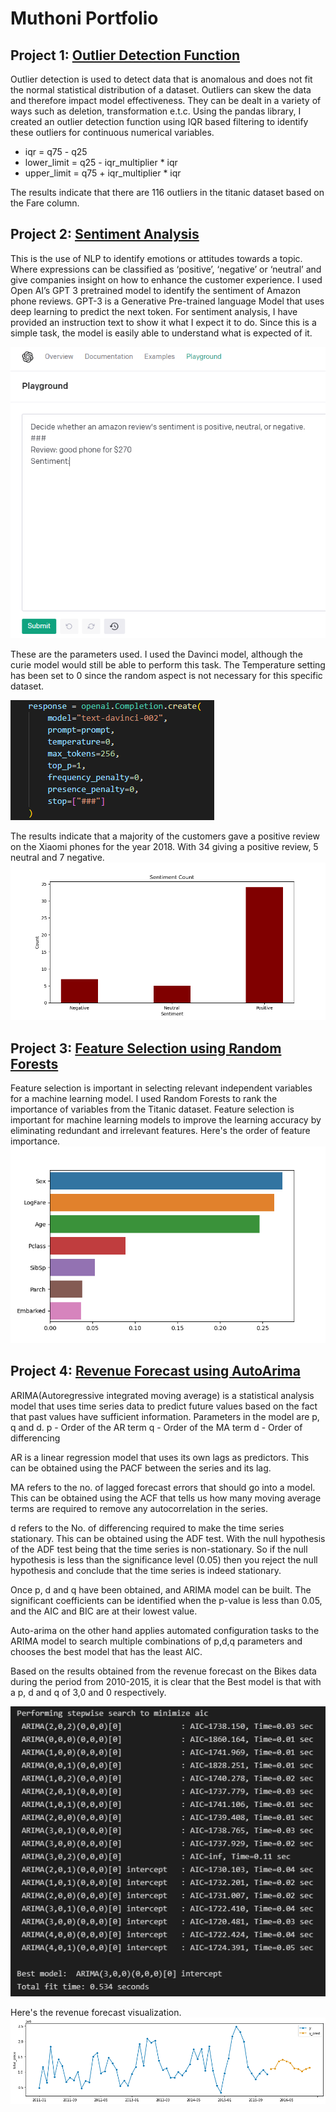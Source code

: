 
# Muthoni Portfolio

## Project 1: [Outlier Detection Function](https://github.com/Muthoni-w/Portfolio/blob/main/outlier_fxn.py)
Outlier detection is used to detect data that is anomalous and does not fit the normal statistical distribution of a dataset. Outliers can skew the data and therefore impact model effectiveness. They can be dealt in a variety of ways such as deletion, transformation e.t.c. Using the pandas library, I created an outlier detection function using IQR based filtering to identify these outliers for continuous numerical variables.
- iqr = q75 - q25
- lower_limit = q25 - iqr_multiplier * iqr
- upper_limit = q75 + iqr_multiplier * iqr

The results indicate that there are 116 outliers in the titanic dataset based on the Fare column. 


## Project 2: [Sentiment Analysis](https://github.com/Muthoni-w/Portfolio/blob/main/sentimant_analysis.py)
This is the use of NLP to identify emotions or attitudes towards a topic. Where expressions can be classified as ‘positive’, ‘negative’ or ‘neutral’ and give companies insight on how to enhance the customer experience. I used Open AI’s GPT 3 pretrained model to identify the sentiment of Amazon phone reviews.
GPT-3 is a Generative Pre-trained language Model that uses deep learning to predict the next token. For sentiment analysis, I have provided an instruction text to show it what I expect it to do. Since this is a simple task, the model is easily able to understand what is expected of it.

![](/images/label_3.PNG)

These are the parameters used. I used the Davinci model, although the curie model would still be able to perform this task. The Temperature setting has been set to 0 since the random aspect is not necessary for this specific dataset.

![](/images/label_1.PNG)

The results indicate that a majority of the customers gave a positive review on the Xiaomi phones for the year 2018. With 34 giving a positive review, 5 neutral and 7 negative.
![](/images/label_2.png)

## Project 3: [Feature Selection using Random Forests](https://github.com/Muthoni-w/mw_Portfolio/blob/main/classification.py)
Feature selection is important in selecting relevant independent variables for a machine learning model. I used Random Forests to rank the importance of variables from the Titanic dataset. Feature selection is important for machine learning models to improve the learning accuracy by eliminating redundant and irrelevant features.
Here's the order of feature importance.
![](/images/label_4.png)

## Project 4: [Revenue Forecast using AutoArima](https://github.com/Muthoni-w/Portfolio/blob/main/forecast.ipynby)
ARIMA(Autoregressive integrated moving average) is a statistical analysis model that uses time series data to predict future values based on the fact that past values have sufficient information.
Parameters in the model are p, q and d.
p - Order of the AR term
q - Order of the MA term
d - Order of differencing

AR is a linear regression model that uses its own lags as predictors. This can be obtained using the PACF between the series and its lag.

MA refers to the no. of lagged forecast errors that should go into a model. This can be obtained using the ACF that tells us how many moving average terms are required to remove any autocorrelation in the series.

d refers to the No. of differencing required to make the time series stationary. This can be obtained using the ADF test. With the null hypothesis of the ADF test being that the time series is non-stationary. So if the null hypothesis is less than the significance level (0.05) then you reject the null hypothesis and conclude that the time series is indeed stationary.

Once p, d and q have been obtained, and ARIMA model can be built. The significant coefficients can be identified when the p-value is less than 0.05, and the AIC and BIC are at their lowest value.

Auto-arima on the other hand applies automated configuration tasks to the ARIMA model to search multiple combinations of p,d,q parameters and chooses the best model that has the least AIC.

Based on the results obtained from the revenue forecast on the Bikes data during the period from 2010-2015, it is clear that the Best model is that with a p, d and q of 3,0 and 0 respectively.        
 
![](/images/Capture_5.PNG)

Here's the revenue forecast visualization.
![](/images/output_6.png)

